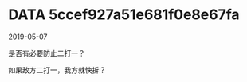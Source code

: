 DATA 5ccef927a51e681f0e8e67fa
==============================

2019-05-07

是否有必要防止二打一？

如果敌方二打一，我方就快拆？